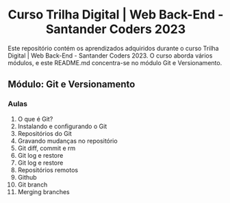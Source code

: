 <h1 align="center">Curso Trilha Digital | Web Back-End - Santander Coders 2023</h1>

Este repositório contém os aprendizados adquiridos durante o curso Trilha Digital | Web Back-End - Santander Coders 2023. O curso aborda vários módulos, e este README.md concentra-se no módulo Git e Versionamento.

## Módulo: Git e Versionamento

### Aulas

1. O que é Git?
2. Instalando e configurando o Git
3. Repositórios do Git
4. Gravando mudanças no repositório
5. Git diff, commit e rm
6. Git log e restore
7. Git log e restore
8. Repositórios remotos
9. Github
10. Git branch
11. Merging branches
